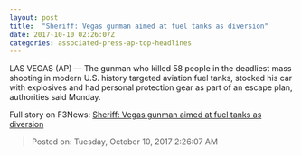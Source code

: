 ```yaml
---
layout: post
title:  "Sheriff: Vegas gunman aimed at fuel tanks as diversion"
date: 2017-10-10 02:26:07Z
categories: associated-press-ap-top-headlines
---
```


LAS VEGAS (AP) — The gunman who killed 58 people in the deadliest mass shooting in modern U.S. history targeted aviation fuel tanks, stocked his car with explosives and had personal protection gear as part of an escape plan, authorities said Monday.


Full story on F3News: [Sheriff: Vegas gunman aimed at fuel tanks as diversion](http://www.f3nws.com/n/2ajzrC)

> Posted on: Tuesday, October 10, 2017 2:26:07 AM
